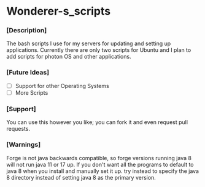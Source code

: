 # Wonderer-s_scripts

### [Description]

The bash scripts I use for my servers for updating and setting up applications.
Currently there are only two scripts for Ubuntu and I plan to add scripts for photon OS and other applications. 

### [Future Ideas]

- [ ] Support for other Operating Systems
- [ ] More Scripts

### [Support]

You can use this however you like; you can fork it and even request pull requests.

### [Warnings]

Forge is not java backwards compatible, so forge versions running java 8 will not run java 11 or 17 up.
If you don't want all the programs to default to java 8 when you install and manually set it up. try instead to specify the java 8 directory instead of setting java 8 as the primary version.
